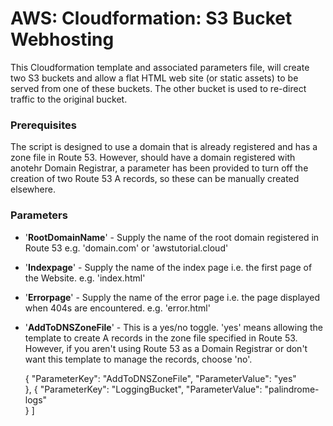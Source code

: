 # AWS: Cloudformation: S3 Bucket Webhosting
This Cloudformation template and associated parameters file, will create two S3 buckets and allow a flat HTML web site (or static assets) to be served from one of these buckets.  The other bucket is used to re-direct traffic to the original bucket.

### Prerequisites

The script is designed to use a domain that is already registered and has a zone file in Route 53.  However, should have a domain registered with anotehr Domain Registrar, a parameter has been provided to turn off the creation of two Route 53 A records, so these can be manually created elsewhere.

### Parameters

- '**RootDomainName**' - Supply the name of the root domain registered in Route 53 e.g. 'domain.com' or 'awstutorial.cloud'
- '**Indexpage**' - Supply the name of the index page i.e. the first page of the Website. e.g. 'index.html'
- '**Errorpage**' - Supply the name of the error page i.e. the page displayed when 404s are encountered. e.g. 'error.html'
- '**AddToDNSZoneFile**' - This is a yes/no toggle.  'yes' means allowing the template to create A records in the zone file specified in Route 53.  However, if you aren't using Route 53 as a Domain Registrar or don't want this template to manage the records, choose 'no'.

    {
     	"ParameterKey": "AddToDNSZoneFile",
		"ParameterValue": "yes"	   
    },
    {
     	"ParameterKey": "LoggingBucket",
		"ParameterValue": "palindrome-logs"	   
    }
]
